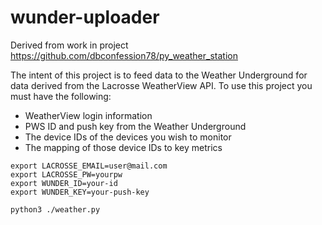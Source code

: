 # wunder-uploader

Derived from work in project https://github.com/dbconfession78/py_weather_station

The intent of this project is to feed data to the Weather Underground for data derived from the Lacrosse WeatherView API.  To use this project you must have the following:

- WeatherView login information
- PWS ID and push key from the Weather Underground
- The device IDs of the devices you wish to monitor
- The mapping of those device IDs to key metrics

~~~
export LACROSSE_EMAIL=user@mail.com
export LACROSSE_PW=yourpw
export WUNDER_ID=your-id
export WUNDER_KEY=your-push-key

python3 ./weather.py
~~~


